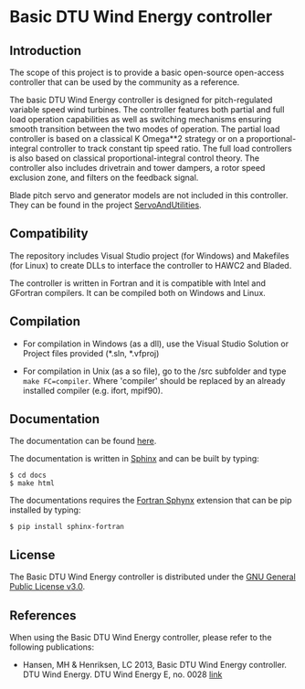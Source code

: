 # Basic DTU Wind Energy controller
## Introduction
The scope of this project is to provide a basic open-source open-access controller that can be used by the community as a reference.  

The basic DTU Wind Energy controller is designed for pitch-regulated variable speed wind turbines.
The controller features both partial and full load operation capabilities as well as switching mechanisms ensuring smooth transition between the two modes of operation. The partial load controller is based on a classical K Omega**2 strategy or on a proportional-integral controller to track constant tip speed ratio. The full load controllers is also based on classical proportional-integral control theory. The controller also includes drivetrain and tower dampers, a rotor speed exclusion zone, and filters on the feedback signal.

Blade pitch servo and generator models are not included in this controller. They can be found in the project  [ServoAndUtilities](https://github.com/DTUWindEnergy/ServosAndUtilities).

## Compatibility
The repository includes Visual Studio project (for Windows) and Makefiles (for Linux) to create DLLs to interface the controller to HAWC2 and Bladed.

The controller is written in Fortran and it is compatible with Intel and GFortran compilers. It can be compiled both on Windows and Linux. 

## Compilation

- For compilation in Windows (as a dll), use the Visual Studio Solution or Project files provided (*.sln, *.vfproj)

- For compilation in Unix (as a so file), go to the /src subfolder and type `make FC=compiler`. Where 'compiler' should be replaced by an already installed compiler (e.g. ifort, mpif90).

## Documentation

The documentation can be found [here](http://dtuwindenergy.github.io/BasicDTUController/index.html).

The documentation is written in [Sphinx](http://sphinx-doc.org/) and can be built by typing:

    $ cd docs
    $ make html
  
The documentations requires the [Fortran Sphynx](https://github.com/VACUMM/sphinx-fortran) extension that can be pip installed by typing:

    $ pip install sphinx-fortran

## License

The Basic DTU Wind Energy controller is distributed under the [GNU General Public License v3.0](http://en.wikipedia.org/wiki/GNU_General_Public_License).

## References
When using the Basic DTU Wind Energy controller, please refer to the following publications:

* Hansen, MH & Henriksen, LC 2013, Basic DTU Wind Energy controller. DTU Wind Energy. DTU Wind Energy E, no. 0028 [link](http://orbit.dtu.dk/en/publications/basic-dtu-wind-energy-controller(ff8123f8-55d2-4907-af7f-2fa139987c33).html)

